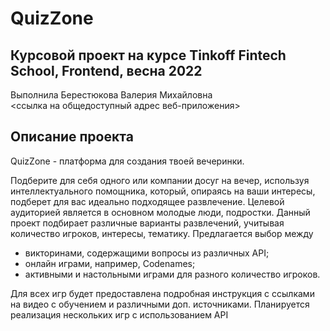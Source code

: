 # QuizZone

## Курсовой проект на курсе Tinkoff Fintech School, Frontend, весна 2022
Выполнила Берестюкова Валерия Михайловна  
<ссылка на общедоступный адрес веб-приложения>

## Описание проекта
QuizZone - платформа для создания твоей вечеринки.

Подберите для себя одного или компании досуг на вечер, используя интеллектуального помощника, который, опираясь на ваши интересы, подберет для вас идеально подходящее развлечение. 
Целевой аудиторией является в основном молодые люди, подростки.
Данный проект подбирает различные варианты развлечений, учитывая количество игроков, интересы, тематику. Предлагается выбор между 
* викторинами, содержащими вопросы из различных API; 
* онлайн играми, например, Codenames;
* активными и настольными играми для разного количество игроков. 

Для всех игр будет предоставлена подробная инструкция с ссылками на видео с обучением и различными доп. источниками. Планируется реализация нескольких игр с использованием API

